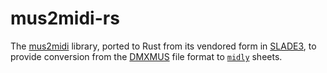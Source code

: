 # mus2midi-rs

The [mus2midi](https://github.com/sirjuddington/SLADE/blob/d7b5e6efd0a567098f536820b9063f2c4540e100/thirdparty/mus2mid/mus2mid.cpp) library, ported to Rust from its vendored form in [SLADE3](https://slade.mancubus.net/), to provide conversion from the [DMXMUS](https://doomwiki.org/wiki/MUS) file format to [`midly`](https://crates.io/crates/midly) sheets.
